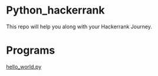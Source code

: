# Python_hackerrank
This repo will help you along with your Hackerrank Journey.
# Programs
[hello_world.py](https://github.com/DeepakAdoor05/Python_hackerrank/blob/main/hello_world.py)
